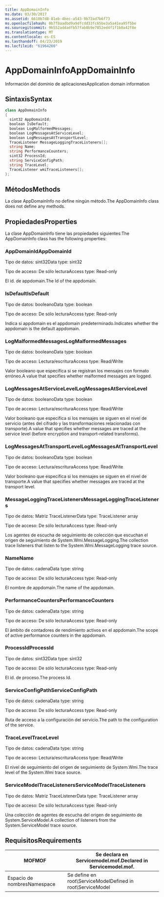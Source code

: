 ```yaml
---
title: AppDomainInfo
ms.date: 03/30/2017
ms.assetid: 6610b7d8-81eb-4bec-a543-9b72ad7b6f73
ms.openlocfilehash: 0b7f8aadbd9a9dfcdd33fc65be3a5a41ea95f5be
ms.sourcegitcommit: 9b552addadfb57fab0b9e7852ed4f1f1b8a42f8e
ms.translationtype: MT
ms.contentlocale: es-ES
ms.lasthandoff: 04/23/2019
ms.locfileid: "61964260"
---
```

# <a name="appdomaininfo"></a><span data-ttu-id="e5dba-102">AppDomainInfo</span><span class="sxs-lookup"><span data-stu-id="e5dba-102">AppDomainInfo</span></span>
<span data-ttu-id="e5dba-103">Información del dominio de aplicaciones</span><span class="sxs-lookup"><span data-stu-id="e5dba-103">Application domain information</span></span>  
  
## <a name="syntax"></a><span data-ttu-id="e5dba-104">Sintaxis</span><span class="sxs-lookup"><span data-stu-id="e5dba-104">Syntax</span></span>  
  
```csharp
class AppDomainInfo  
{  
  sint32 AppDomainId;  
  boolean IsDefault;  
  boolean LogMalformedMessages;  
  boolean LogMessagesAtServiceLevel;  
  boolean LogMessagesAtTransportLevel;  
  TraceListener MessageLoggingTraceListeners[];  
  string Name;  
  string PerformanceCounters;  
  sint32 ProcessId;  
  string ServiceConfigPath;  
  string TraceLevel;  
  TraceListener wmiTraceListeners[];  
};  
```  
  
## <a name="methods"></a><span data-ttu-id="e5dba-105">Métodos</span><span class="sxs-lookup"><span data-stu-id="e5dba-105">Methods</span></span>  
 <span data-ttu-id="e5dba-106">La clase AppDomainInfo no define ningún método.</span><span class="sxs-lookup"><span data-stu-id="e5dba-106">The AppDomainInfo class does not define any methods.</span></span>  
  
## <a name="properties"></a><span data-ttu-id="e5dba-107">Propiedades</span><span class="sxs-lookup"><span data-stu-id="e5dba-107">Properties</span></span>  
 <span data-ttu-id="e5dba-108">La clase AppDomainInfo tiene las propiedades siguientes:</span><span class="sxs-lookup"><span data-stu-id="e5dba-108">The AppDomainInfo class has the following properties:</span></span>  
  
### <a name="appdomainid"></a><span data-ttu-id="e5dba-109">AppDomainId</span><span class="sxs-lookup"><span data-stu-id="e5dba-109">AppDomainId</span></span>  
 <span data-ttu-id="e5dba-110">Tipo de datos: sint32</span><span class="sxs-lookup"><span data-stu-id="e5dba-110">Data type: sint32</span></span>  
  
 <span data-ttu-id="e5dba-111">Tipo de acceso: De sólo lectura</span><span class="sxs-lookup"><span data-stu-id="e5dba-111">Access type: Read-only</span></span>  
  
 <span data-ttu-id="e5dba-112">El id. de appdomain.</span><span class="sxs-lookup"><span data-stu-id="e5dba-112">The Id of the appdomain.</span></span>  
  
### <a name="isdefault"></a><span data-ttu-id="e5dba-113">IsDefault</span><span class="sxs-lookup"><span data-stu-id="e5dba-113">IsDefault</span></span>  
 <span data-ttu-id="e5dba-114">Tipo de datos: booleano</span><span class="sxs-lookup"><span data-stu-id="e5dba-114">Data type: boolean</span></span>  
  
 <span data-ttu-id="e5dba-115">Tipo de acceso: De sólo lectura</span><span class="sxs-lookup"><span data-stu-id="e5dba-115">Access type: Read-only</span></span>  
  
 <span data-ttu-id="e5dba-116">Indica si appdomain es el appdomain predeterminado.</span><span class="sxs-lookup"><span data-stu-id="e5dba-116">Indicates whether the appdomain is the default appdomain.</span></span>  
  
### <a name="logmalformedmessages"></a><span data-ttu-id="e5dba-117">LogMalformedMessages</span><span class="sxs-lookup"><span data-stu-id="e5dba-117">LogMalformedMessages</span></span>  
 <span data-ttu-id="e5dba-118">Tipo de datos: booleano</span><span class="sxs-lookup"><span data-stu-id="e5dba-118">Data type: boolean</span></span>  
  
 <span data-ttu-id="e5dba-119">Tipo de acceso: Lectura/escritura</span><span class="sxs-lookup"><span data-stu-id="e5dba-119">Access type: Read/Write</span></span>  
  
 <span data-ttu-id="e5dba-120">Valor booleano que especifica si se registran los mensajes con formato erróneo.</span><span class="sxs-lookup"><span data-stu-id="e5dba-120">A value that specifies whether malformed messages are logged.</span></span>  
  
### <a name="logmessagesatservicelevel"></a><span data-ttu-id="e5dba-121">LogMessagesAtServiceLevel</span><span class="sxs-lookup"><span data-stu-id="e5dba-121">LogMessagesAtServiceLevel</span></span>  
 <span data-ttu-id="e5dba-122">Tipo de datos: booleano</span><span class="sxs-lookup"><span data-stu-id="e5dba-122">Data type: boolean</span></span>  
  
 <span data-ttu-id="e5dba-123">Tipo de acceso: Lectura/escritura</span><span class="sxs-lookup"><span data-stu-id="e5dba-123">Access type: Read/Write</span></span>  
  
 <span data-ttu-id="e5dba-124">Valor booleano que especifica si los mensajes se siguen en el nivel de servicio (antes del cifrado y las transformaciones relacionadas con transporte).</span><span class="sxs-lookup"><span data-stu-id="e5dba-124">A value that specifies whether messages are traced at the service level (before encryption and transport-related transforms).</span></span>  
  
### <a name="logmessagesattransportlevel"></a><span data-ttu-id="e5dba-125">LogMessagesAtTransportLevel</span><span class="sxs-lookup"><span data-stu-id="e5dba-125">LogMessagesAtTransportLevel</span></span>  
 <span data-ttu-id="e5dba-126">Tipo de datos: booleano</span><span class="sxs-lookup"><span data-stu-id="e5dba-126">Data type: boolean</span></span>  
  
 <span data-ttu-id="e5dba-127">Tipo de acceso: Lectura/escritura</span><span class="sxs-lookup"><span data-stu-id="e5dba-127">Access type: Read/Write</span></span>  
  
 <span data-ttu-id="e5dba-128">Valor booleano que especifica si los mensajes se siguen en el nivel de transporte.</span><span class="sxs-lookup"><span data-stu-id="e5dba-128">A value that specifies whether messages are traced at the transport level.</span></span>  
  
### <a name="messageloggingtracelisteners"></a><span data-ttu-id="e5dba-129">MessageLoggingTraceListeners</span><span class="sxs-lookup"><span data-stu-id="e5dba-129">MessageLoggingTraceListeners</span></span>  
 <span data-ttu-id="e5dba-130">Tipo de datos: Matriz TraceListener</span><span class="sxs-lookup"><span data-stu-id="e5dba-130">Data type: TraceListener array</span></span>  
  
 <span data-ttu-id="e5dba-131">Tipo de acceso: De sólo lectura</span><span class="sxs-lookup"><span data-stu-id="e5dba-131">Access type: Read-only</span></span>  
  
 <span data-ttu-id="e5dba-132">Los agentes de escucha de seguimiento de colección que escuchan el origen de seguimiento de System.Wmi.MessageLogging.</span><span class="sxs-lookup"><span data-stu-id="e5dba-132">The collection trace listeners that listen to the System.Wmi.MessageLogging trace source.</span></span>  
  
### <a name="name"></a><span data-ttu-id="e5dba-133">Name</span><span class="sxs-lookup"><span data-stu-id="e5dba-133">Name</span></span>  
 <span data-ttu-id="e5dba-134">Tipo de datos: cadena</span><span class="sxs-lookup"><span data-stu-id="e5dba-134">Data type: string</span></span>  
  
 <span data-ttu-id="e5dba-135">Tipo de acceso: De sólo lectura</span><span class="sxs-lookup"><span data-stu-id="e5dba-135">Access type: Read-only</span></span>  
  
 <span data-ttu-id="e5dba-136">El nombre de appdomain.</span><span class="sxs-lookup"><span data-stu-id="e5dba-136">The name of the appdomain.</span></span>  
  
### <a name="performancecounters"></a><span data-ttu-id="e5dba-137">PerformanceCounters</span><span class="sxs-lookup"><span data-stu-id="e5dba-137">PerformanceCounters</span></span>  
 <span data-ttu-id="e5dba-138">Tipo de datos: cadena</span><span class="sxs-lookup"><span data-stu-id="e5dba-138">Data type: string</span></span>  
  
 <span data-ttu-id="e5dba-139">Tipo de acceso: De sólo lectura</span><span class="sxs-lookup"><span data-stu-id="e5dba-139">Access type: Read-only</span></span>  
  
 <span data-ttu-id="e5dba-140">El ámbito de contadores de rendimiento activos en el appdomain.</span><span class="sxs-lookup"><span data-stu-id="e5dba-140">The scope of active performance counters in the appdomain.</span></span>  
  
### <a name="processid"></a><span data-ttu-id="e5dba-141">ProcessId</span><span class="sxs-lookup"><span data-stu-id="e5dba-141">ProcessId</span></span>  
 <span data-ttu-id="e5dba-142">Tipo de datos: sint32</span><span class="sxs-lookup"><span data-stu-id="e5dba-142">Data type: sint32</span></span>  
  
 <span data-ttu-id="e5dba-143">Tipo de acceso: De sólo lectura</span><span class="sxs-lookup"><span data-stu-id="e5dba-143">Access type: Read-only</span></span>  
  
 <span data-ttu-id="e5dba-144">El id. de proceso.</span><span class="sxs-lookup"><span data-stu-id="e5dba-144">The process Id.</span></span>  
  
### <a name="serviceconfigpath"></a><span data-ttu-id="e5dba-145">ServiceConfigPath</span><span class="sxs-lookup"><span data-stu-id="e5dba-145">ServiceConfigPath</span></span>  
 <span data-ttu-id="e5dba-146">Tipo de datos: cadena</span><span class="sxs-lookup"><span data-stu-id="e5dba-146">Data type: string</span></span>  
  
 <span data-ttu-id="e5dba-147">Tipo de acceso: De sólo lectura</span><span class="sxs-lookup"><span data-stu-id="e5dba-147">Access type: Read-only</span></span>  
  
 <span data-ttu-id="e5dba-148">Ruta de acceso a la configuración del servicio.</span><span class="sxs-lookup"><span data-stu-id="e5dba-148">The path to the configuration of the service.</span></span>  
  
### <a name="tracelevel"></a><span data-ttu-id="e5dba-149">TraceLevel</span><span class="sxs-lookup"><span data-stu-id="e5dba-149">TraceLevel</span></span>  
 <span data-ttu-id="e5dba-150">Tipo de datos: cadena</span><span class="sxs-lookup"><span data-stu-id="e5dba-150">Data type: string</span></span>  
  
 <span data-ttu-id="e5dba-151">Tipo de acceso: Lectura/escritura</span><span class="sxs-lookup"><span data-stu-id="e5dba-151">Access type: Read/Write</span></span>  
  
 <span data-ttu-id="e5dba-152">El nivel de seguimiento del origen de seguimiento de System.Wmi.</span><span class="sxs-lookup"><span data-stu-id="e5dba-152">The trace level of the System.Wmi trace source.</span></span>  
  
### <a name="servicemodeltracelisteners"></a><span data-ttu-id="e5dba-153">ServiceModelTraceListeners</span><span class="sxs-lookup"><span data-stu-id="e5dba-153">ServiceModelTraceListeners</span></span>  
 <span data-ttu-id="e5dba-154">Tipo de datos: Matriz TraceListener</span><span class="sxs-lookup"><span data-stu-id="e5dba-154">Data type: TraceListener array</span></span>  
  
 <span data-ttu-id="e5dba-155">Tipo de acceso: De sólo lectura</span><span class="sxs-lookup"><span data-stu-id="e5dba-155">Access type: Read-only</span></span>  
  
 <span data-ttu-id="e5dba-156">Una colección de agentes de escucha del origen de seguimiento de System.ServiceModel.</span><span class="sxs-lookup"><span data-stu-id="e5dba-156">A collection of listeners from the System.ServiceModel trace source.</span></span>  
  
## <a name="requirements"></a><span data-ttu-id="e5dba-157">Requisitos</span><span class="sxs-lookup"><span data-stu-id="e5dba-157">Requirements</span></span>  
  
|<span data-ttu-id="e5dba-158">MOF</span><span class="sxs-lookup"><span data-stu-id="e5dba-158">MOF</span></span>|<span data-ttu-id="e5dba-159">Se declara en Servicemodel.mof.</span><span class="sxs-lookup"><span data-stu-id="e5dba-159">Declared in Servicemodel.mof.</span></span>|  
|---------|-----------------------------------|  
|<span data-ttu-id="e5dba-160">Espacio de nombres</span><span class="sxs-lookup"><span data-stu-id="e5dba-160">Namespace</span></span>|<span data-ttu-id="e5dba-161">Se define en root\ServiceModel</span><span class="sxs-lookup"><span data-stu-id="e5dba-161">Defined in root\ServiceModel</span></span>|
